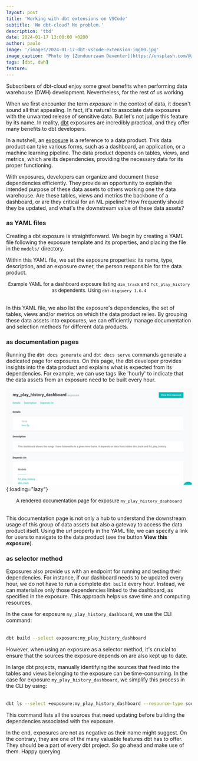 ```yaml
---
layout: post
title: 'Working with dbt extensions on VSCode'
subtitle: 'No dbt-cloud? No problem.'
description: 'tbd'
date: 2024-01-17 13:00:00 +0200
author: paulo
image: '/images/2024-01-17-dbt-vscode-extension-img00.jpg'
image_caption: 'Photo by [Zonduurzaam Deventer](https://unsplash.com/@zonduurzaam?utm_content=creditCopyText&utm_medium=referral&utm_source=unsplash) on [Unsplash](https://unsplash.com/photos/a-close-up-of-a-red-light-on-a-white-device-BFNi3TWB2fw?utm_content=creditCopyText&utm_medium=referral&utm_source=unsplash)'
tags: [dbt, dwh]
feature:
---    
```


<!---
Photo by <a href="https://unsplash.com/@zonduurzaam?utm_content=creditCopyText&utm_medium=referral&utm_source=unsplash">Zonduurzaam Deventer</a> on <a href="https://unsplash.com/photos/a-close-up-of-a-red-light-on-a-white-device-BFNi3TWB2fw?utm_content=creditCopyText&utm_medium=referral&utm_source=unsplash">Unsplash</a>
--->

Subscribers of dbt-cloud enjoy some great benefits when performing data warehouse (DWH) development. Nevertheless, for the rest of us working  
  

When we first encounter the term *exposure* in the context of data, it doesn't sound all that appealing. In fact, it's natural to associate data exposures with the unwanted release of sensitive data. But let's not judge this feature by its name. In reality, [dbt](https://www.getdbt.com/) exposures are incredibly practical, and they offer many benefits to dbt developers. 

In a nutshell, an [exposure](https://docs.getdbt.com/docs/build/exposures) is a reference to a data product. This data product can take various forms, such as a dashboard, an application, or a machine learning pipeline. The data product depends on tables, views, and metrics, which are its dependencies, providing the necessary data for its proper functioning.

With exposures, developers can organize and document these dependencies efficiently. They provide an opportunity to explain the intended purpose of these data assets to others working one the data warehouse. Are these tables, views and metrics the backbone of a dashboard, or are they critical for an ML pipeline? How frequently should they be updated, and what's the downstream value of these data assets?

### as YAML files

Creating a dbt exposure is straightforward. We begin by creating a YAML file following the exposure template and its properties, and placing the file in the `models/` directory.

Within this YAML file, we set the exposure properties: its name, type, description, and an exposure owner, the person responsible for the data product.

<script src="https://gist.github.com/moralescastillo/14334eb41d3acb8fb006212398a90ae1.js"></script>
<font size="-1"><center><span> Example YAML for a dashboard exposure listing <code>dim_track</code> and <code>fct_play_history</code> as dependents. Using <code>dbt-bigquery 1.6.4</code>  </span></center></font>
<br>

<!---
https://gist.github.com/14334eb41d3acb8fb006212398a90ae1.git
-->

In this YAML file, we also list the exposure's dependencies, the set of tables, views and/or metrics on which the data product relies. By grouping these data assets into exposures, we can efficiently manage documentation and selection methods for different data products.

### as documentation pages

Running the `dbt docs generate` and `dbt docs serve` commands generate a dedicated page for exposures. On this page, the dbt developer provides insights into the data product and explains what is expected from its dependencies. For example, we can use tags like 'hourly' to indicate that the data assets from an exposure need to be built every hour.

![2023-10-13-dbt-exposures-img01](/images/2023-10-13-dbt-exposures-img01.jpg){:loading="lazy"}
<font size="-1"><center><span> A rendered documentation page for exposure <code>my_play_history_dashboard</code> </span></center></font>
<br>

This documentation page is not only a hub to understand the downstream usage of this group of data assets but also a gateway to access the data product itself. Using the *url* property in the YAML file, we can specify a link for users to navigate to the data product (see the button **View this exposure**).

### as selector method

Exposures also provide us with an endpoint for running and testing their dependencies. For instance, if our dashboard needs to be updated every hour, we do not have to run a complete `dbt build` every hour. Instead, we can materialize only those dependencies linked to the dashboard, as specified in the exposure. This approach helps us save time and computing resources.

In the case for exposure `my_play_history_dashboard`, we use the CLI command:

```bash

dbt build --select exposure:my_play_history_dashboard

```

However, when using an exposure as a selector method, it's crucial to ensure that the sources the exposure depends on are also kept up to date.

In large dbt projects, manually identifying the sources that feed into the tables and views belonging to the exposure can be time-consuming. In the case for exposure `my_play_history_dashboard`, we simplify this process in the CLI by using:

```bash

dbt ls --select +exposure:my_play_history_dashboard --resource-type source

```

This command lists all the sources that need updating before building the dependencies associated with the exposure.

In the end, exposures are not as negative as their name might suggest. On the contrary, they are one of the many valuable features dbt has to offer. They should be a part of every dbt project. So go ahead and make use of them. Happy querying.